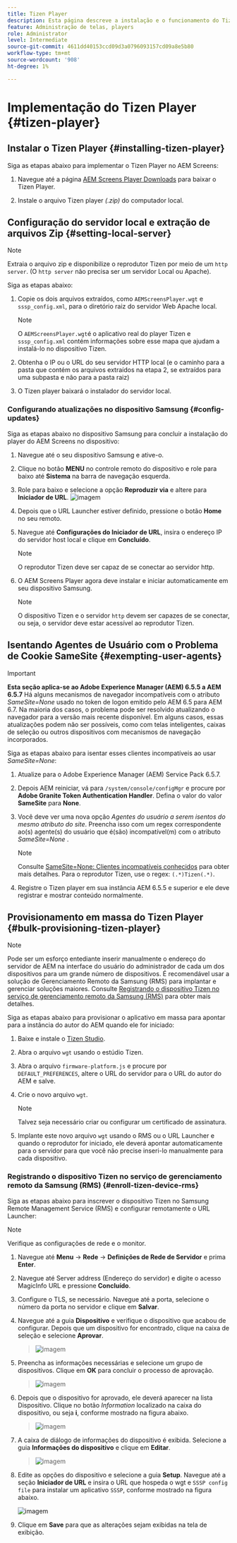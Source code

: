 ```yaml
---
title: Tizen Player
description: Esta página descreve a instalação e o funcionamento do Tizen Player.
feature: Administração de telas, players
role: Administrator
level: Intermediate
source-git-commit: 4611dd40153ccd09d3a0796093157cd09a8e5b80
workflow-type: tm+mt
source-wordcount: '908'
ht-degree: 1%

---
```



# Implementação do Tizen Player {#tizen-player}

## Instalar o Tizen Player {#installing-tizen-player}

Siga as etapas abaixo para implementar o Tizen Player no AEM Screens:

1. Navegue até a página [AEM Screens Player Downloads](https://download.macromedia.com/screens/) para baixar o Tizen Player.

1. Instale o arquivo Tizen player *(.zip)* do computador local.

## Configuração do servidor local e extração de arquivos Zip {#setting-local-server}

>[!NOTE]
> Extraia o arquivo zip e disponibilize o reprodutor Tizen por meio de um `http server`. (O `http server` não precisa ser um servidor Local ou Apache).

Siga as etapas abaixo:

1. Copie os dois arquivos extraídos, como `AEMScreensPlayer.wgt` e `sssp_config.xml`, para o diretório raiz do servidor Web Apache local.

   >[!NOTE]
   >O `AEMScreensPlayer.wgt`é o aplicativo real do player Tizen e `sssp_config.xml` contém informações sobre esse mapa que ajudam a instalá-lo no dispositivo Tizen.

1. Obtenha o IP ou o URL do seu servidor HTTP local (e o caminho para a pasta que contém os arquivos extraídos na etapa 2, se extraídos para uma subpasta e não para a pasta raiz)

1. O Tizen player baixará o instalador do servidor local.

### Configurando atualizações no dispositivo Samsung {#config-updates}

Siga as etapas abaixo no dispositivo Samsung para concluir a instalação do player do AEM Screens no dispositivo:

1. Navegue até o seu dispositivo Samsung e ative-o.

1. Clique no botão **MENU** no controle remoto do dispositivo e role para baixo até **Sistema** na barra de navegação esquerda.

1. Role para baixo e selecione a opção **Reproduzir via** e altere para **Iniciador de URL**.
   ![imagem](/help/user-guide/assets/tizen/rms-2.png)

1. Depois que o URL Launcher estiver definido, pressione o botão **Home** no seu remoto.

1. Navegue até **Configurações do Iniciador de URL**, insira o endereço IP do servidor host local e clique em **Concluído**.
   >[!NOTE]
   >O reprodutor Tizen deve ser capaz de se conectar ao servidor http.

1. O AEM Screens Player agora deve instalar e iniciar automaticamente em seu dispositivo Samsung.

   >[!NOTE]
   >O dispositivo Tizen e o servidor `http` devem ser capazes de se conectar, ou seja, o servidor deve estar acessível ao reprodutor Tizen.


## Isentando Agentes de Usuário com o Problema de Cookie SameSite {#exempting-user-agents}

>[!IMPORTANT]
>**Esta seção aplica-se ao Adobe Experience Manager (AEM) 6.5.5 a AEM 6.5.7**
>Há alguns mecanismos de navegador incompatíveis com o atributo *SameSite=None* usado no token de logon emitido pelo AEM 6.5 para AEM 6.7. Na maioria dos casos, o problema pode ser resolvido atualizando o navegador para a versão mais recente disponível. Em alguns casos, essas atualizações podem não ser possíveis, como com telas inteligentes, caixas de seleção ou outros dispositivos com mecanismos de navegação incorporados.

Siga as etapas abaixo para isentar esses clientes incompatíveis ao usar *SameSite=None*:

1. Atualize para o Adobe Experience Manager (AEM) Service Pack 6.5.7.

1. Depois AEM reiniciar, vá para `/system/console/configMgr` e procure por **Adobe Granite Token Authentication Handler**. Defina o valor do valor **SameSite** para **None**.

1. Você deve ver uma nova opção *Agentes do usuário a serem isentos do mesmo atributo do site*. Preencha isso com um regex correspondente ao(s) agente(s) do usuário que é(são) incompatível(m) com o atributo *SameSite=None* .
   >[!NOTE]
   >Consulte [SameSite=None: Clientes incompatíveis conhecidos](https://www.chromium.org/updates/same-site/incompatible-clients) para obter mais detalhes. Para o reprodutor Tizen, use o regex: `(.*)Tizen(.*)`.

1. Registre o Tizen player em sua instância AEM 6.5.5 e superior e ele deve registrar e mostrar conteúdo normalmente.

## Provisionamento em massa do Tizen Player {#bulk-provisioning-tizen-player}

>[!NOTE]
>Pode ser um esforço entediante inserir manualmente o endereço do servidor de AEM na interface do usuário do administrador de cada um dos dispositivos para um grande número de dispositivos. É recomendável usar a solução de Gerenciamento Remoto da Samsung (RMS) para implantar e gerenciar soluções maiores. Consulte [Registrando o dispositivo Tizen no serviço de gerenciamento remoto da Samsung (RMS)](#enroll-tizen-device-rm) para obter mais detalhes.

Siga as etapas abaixo para provisionar o aplicativo em massa para apontar para a instância do autor do AEM quando ele for iniciado:

1. Baixe e instale o [Tizen Studio](https://developer.tizen.org/development/tizen-studio/download).
1. Abra o arquivo `wgt` usando o estúdio Tizen.
1. Abra o arquivo `firmware-platform.js` e procure por `DEFAULT_PREFERENCES`, altere o URL do servidor para o URL do autor do AEM e salve.
1. Crie o novo arquivo `wgt`.

   >[!NOTE]
   >Talvez seja necessário criar ou configurar um certificado de assinatura.

1. Implante este novo arquivo `wgt` usando o RMS ou o URL Launcher e quando o reprodutor for iniciado, ele deverá apontar automaticamente para o servidor para que você não precise inseri-lo manualmente para cada dispositivo.

### Registrando o dispositivo Tizen no serviço de gerenciamento remoto da Samsung (RMS) {#enroll-tizen-device-rms}

Siga as etapas abaixo para inscrever o dispositivo Tizen no Samsung Remote Management Service (RMS) e configurar remotamente o URL Launcher:

>[!NOTE]
>Verifique as configurações de rede e o monitor.

1. Navegue até **Menu** -> **Rede** -> **Definições de Rede de Servidor** e prima **Enter**.

1. Navegue até Server address (Endereço do servidor) e digite o acesso MagicInfo URL e pressione **Concluído**.

1. Configure o TLS, se necessário. Navegue até a porta, selecione o número da porta no servidor e clique em **Salvar**.

1. Navegue até a guia **Dispositivo** e verifique o dispositivo que acabou de configurar. Depois que um dispositivo for encontrado, clique na caixa de seleção e selecione **Aprovar**.

   >![imagem](/help/user-guide/assets/tizen/rms-3.png)

1. Preencha as informações necessárias e selecione um grupo de dispositivos. Clique em **OK** para concluir o processo de aprovação.

   >![imagem](/help/user-guide/assets/tizen/rms-7.png)

1. Depois que o dispositivo for aprovado, ele deverá aparecer na lista Dispositivo. Clique no botão *Information* localizado na caixa do dispositivo, ou seja **i**, conforme mostrado na figura abaixo.

   >![imagem](/help/user-guide/assets/tizen/rms-6.png)

1. A caixa de diálogo de informações do dispositivo é exibida. Selecione a guia **Informações do dispositivo** e clique em **Editar**.

   >![imagem](/help/user-guide/assets/tizen/rms-5.png)

1. Edite as opções do dispositivo e selecione a guia **Setup**. Navegue até a seção **Iniciador de URL** e insira o URL que hospeda o wgt e `SSSP config file` para instalar um aplicativo `SSSP`, conforme mostrado na figura abaixo.

   ![imagem](/help/user-guide/assets/tizen/rms-9.png)

1. Clique em **Save** para que as alterações sejam exibidas na tela de exibição.


